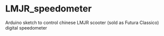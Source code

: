 # LMJR_speedometer
Arduino sketch to control chinese LMJR scooter (sold as Futura Classico) digital speedometer

